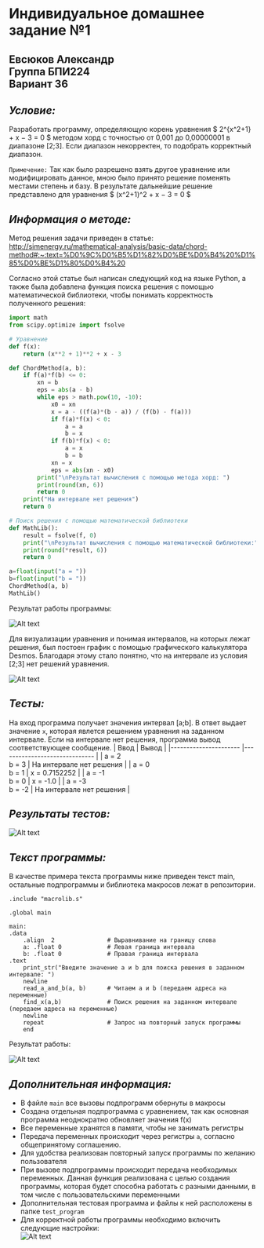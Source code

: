 # Индивидуальное домашнее задание №1
## Евсюков Александр  <br/> Группа БПИ224  <br/> Вариант 36
## _Условие:_ 
Разработать программу, определяющую корень уравнения $ 2^{x^2+1} + x − 3 = 0 $ методом хорд с точностью от 0,001 до 0,00000001 в диапазоне [2;3]. Если диапазон некорректен, то подобрать корректный диапазон.

`Примечение:`
Так как было разрешено взять другое уравнение или модифицировать данное, мною было принято решение поменять местами степень и базу. В результате дальнейшие решение представлено для уравнения $ (x^2+1)^2 + x − 3 = 0 $

## _Информация о методе:_
Метод решения задачи приведен в статье: http://simenergy.ru/mathematical-analysis/basic-data/chord-method#:~:text=%D0%9C%D0%B5%D1%82%D0%BE%D0%B4%20%D1%85%D0%BE%D1%80%D0%B4%20

Согласно этой статье был написан следующий код на языке Python, а также была добавлена функция поиска решения с помощью математической библиотеки, чтобы понимать корректность полученного решения:

``` Python
import math
from scipy.optimize import fsolve

# Уравнение
def f(x):
    return (x**2 + 1)**2 + x - 3

def ChordMethod(a, b):
    if f(a)*f(b) <= 0:
        xn = b
        eps = abs(a - b)
        while eps > math.pow(10, -10):
            x0 = xn
            x = a - ((f(a)*(b - a)) / (f(b) - f(a)))
            if f(a)*f(x) < 0:
                a = a
                b = x
            if f(b)*f(x) < 0:
                a = x
                b = b
            xn = x
            eps = abs(xn - x0)
        print("\nРезультат вычисления с помощью метода хорд: ")
        print(round(xn, 6))
        return 0
    print("На интервале нет решения")
    return 0

# Поиск решения с помощью математической библиотеки   
def MathLib():
    result = fsolve(f, 0)
    print("\nРезультат вычисления с помощью математической библиотеки:")
    print(round(*result, 6))
    return 0

a=float(input("a = "))
b=float(input("b = "))
ChordMethod(a, b)
MathLib()
```
Результат работы программы:

![Alt text](image-4.png)


Для визуализации уравнения и понимая интервалов, на которых лежат решения, был постоен график с помощью графического калькулятора Desmos. Благодаря этому стало понятно, что на интервале из условия [2;3] нет решений уравнения.

![Alt text](image.png)

## _Тесты:_ 
На вход программа получает значения интервал [a;b]. В ответ выдает значение `x`, которая явлется решением уравнения на заданном интервале. Если на интервале нет решения, программа вывод соответствующее сообщение. 
| Ввод             	    | Вывод       	                |
|---------------------- |------------------------------ |
| a = 2<br> b = 3  	    | На интервале нет решения   	|
| a = 0<br> b = 1 	    | x = 0.7152252	                |
| a = -1<br> b = 0  	| x = -1.0     	                |
| a = -3<br> b = -2     | На интервале нет решения      |  

## _Результаты тестов:_
![Alt text](image-3.png)

## _Текст программы:_
В качестве примера текста программы ниже приведен текст main, остальные подпрограммы и библиотека макросов лежат в репозитории. 
```
.include "macrolib.s"

.global main

main:
.data	
	.align  2				# Выравнивание на границу слова
	a: .float 0				# Левая граница интервала
	b: .float 0				# Правая граница интервала
.text
	print_str("Введите значение a и b для поиска решения в заданном интервале: ")
	newline
	read_a_and_b(a, b)		# Читаем a и b (передаем адреса на переменные)
	find_x(a,b)				# Поиск решения на заданном интервале (передаем адреса на переменные)
	newline
	repeat					# Запрос на повторный запуск программы
	end	

```
Результат работы:

![Alt text](image-1.png)

## _Дополнительная информация:_
* В файле `main` все вызовы подпрограмм обернуты в макросы
* Создана отдельная подпрограмма с уравнением, так как основная программа неоднократно обновляет значения f(x)
* Все переменные хранятся в памяти, чтобы не занимать регистры 
* Передача переменных происходит через регистры `a`, согласно общепринятому соглашению.
* Для удобства реализован повторный запуск программы по желанию пользователя
* При вызове подпрограммы происходит передача необходимых переменных. Данная функция реализована с целью создания программы, которая будет способна работать с разными данными, в том числе c пользовательскими переменными
* Дополнительная тестовая программа и файлы к ней расположены в папке `test_program`
* Для корректной работы программы необходимо включить следующие настройки: 
	<br/>![Alt text](image-2.png)